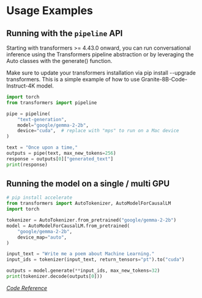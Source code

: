 # **Usage Examples**
<!--
Sourced from: https://huggingface.co/google/gemma-2-2b#usage
-->

## **Running with the `pipeline` API**

Starting with transformers >= 4.43.0 onward, you can run conversational inference using the Transformers pipeline abstraction or by leveraging the Auto classes with the generate() function.

Make sure to update your transformers installation via pip install --upgrade transformers.
This is a simple example of how to use Granite-8B-Code-Instruct-4K model.

```python
import torch
from transformers import pipeline

pipe = pipeline(
    "text-generation",
    model="google/gemma-2-2b",
    device="cuda",  # replace with "mps" to run on a Mac device
)

text = "Once upon a time,"
outputs = pipe(text, max_new_tokens=256)
response = outputs[0]["generated_text"]
print(response)
```

## **Running the model on a single / multi GPU**


```python
# pip install accelerate
from transformers import AutoTokenizer, AutoModelForCausalLM
import torch

tokenizer = AutoTokenizer.from_pretrained("google/gemma-2-2b")
model = AutoModelForCausalLM.from_pretrained(
    "google/gemma-2-2b",
    device_map="auto",
)

input_text = "Write me a poem about Machine Learning."
input_ids = tokenizer(input_text, return_tensors="pt").to("cuda")

outputs = model.generate(**input_ids, max_new_tokens=32)
print(tokenizer.decode(outputs[0]))
```

*[Code Reference](https://huggingface.co/google/gemma-2-2b#usage)*